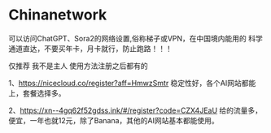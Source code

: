 # Chinanetwork
可以访问ChatGPT、Sora2的网络设置,俗称梯子或VPN，在中国境内能用的
科学通道直达，不要买年卡，月卡就行，防止跑路！！！

仅推荐 我不是主人 使用方法注册之后都有的

1、https://nicecloud.co/register?aff=HmwzSmtr 稳定性好，各个AI网站都能上，套餐选择多。

2、https://xn--4gq62f52gdss.ink/#/register?code=CZX4JEaU 给的流量多，便宜，一年也就12元，除了Banana，其他的AI网站基本都能使用。
